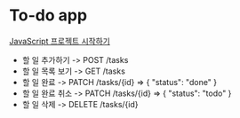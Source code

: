 # To-do app

[JavaScript 프로젝트 시작하기](https://github.com/ahastudio/til/blob/main/javascript/20181212-setup-javascript-project.md)

- 할 일 추가하기 -> POST /tasks
- 할 일 목록 보기 -> GET /tasks
- 할 일 완료 -> PATCH /tasks/{id} => { "status": "done" }
- 할 일 완료 취소 -> PATCH /tasks/{id} => { "status": "todo" }
- 할 일 삭제 -> DELETE /tasks/{id}

